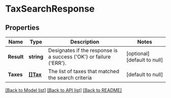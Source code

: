 # TaxSearchResponse

## Properties
Name | Type | Description | Notes
------------ | ------------- | ------------- | -------------
**Result** | **string** | Designates if the response is a success (&#x27;OK&#x27;) or failure (&#x27;ERR&#x27;). | [optional] [default to null]
**Taxes** | [**[]Tax**](Tax.md) | The list of taxes that matched the search criteria | [default to null]

[[Back to Model list]](../README.md#documentation-for-models) [[Back to API list]](../README.md#documentation-for-api-endpoints) [[Back to README]](../README.md)


